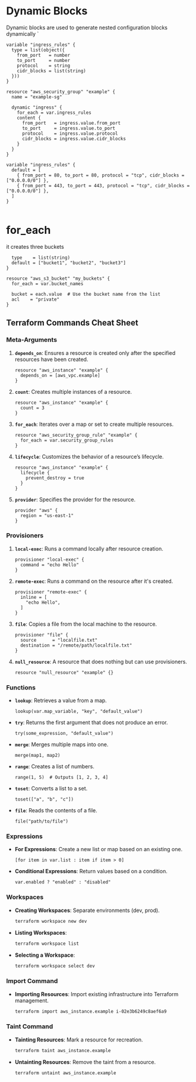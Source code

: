 

# Dynamic Blocks

Dynamic blocks are used to generate nested configuration blocks dynamically
`
```
variable "ingress_rules" {
  type = list(object({
    from_port   = number
    to_port     = number
    protocol    = string
    cidr_blocks = list(string)
  }))
}

resource "aws_security_group" "example" {
  name = "example-sg"

  dynamic "ingress" {
    for_each = var.ingress_rules
    content {
      from_port   = ingress.value.from_port
      to_port     = ingress.value.to_port
      protocol    = ingress.value.protocol
      cidr_blocks = ingress.value.cidr_blocks
    }
  }
}

variable "ingress_rules" {
  default = [
    { from_port = 80, to_port = 80, protocol = "tcp", cidr_blocks = ["0.0.0.0/0"] },
    { from_port = 443, to_port = 443, protocol = "tcp", cidr_blocks = ["0.0.0.0/0"] },
  ]
}


```


#  for_each 

it creates three buckets

```variable "bucket_names" {
  type    = list(string)
  default = ["bucket1", "bucket2", "bucket3"]
}

resource "aws_s3_bucket" "my_buckets" {
  for_each = var.bucket_names

  bucket = each.value  # Use the bucket name from the list
  acl    = "private"
}

```

## Terraform Commands Cheat Sheet

### Meta-Arguments
1. **`depends_on`**: Ensures a resource is created only after the specified resources have been created.
   ```hcl
   resource "aws_instance" "example" {
     depends_on = [aws_vpc.example]
   }
   ```

2. **`count`**: Creates multiple instances of a resource.
   ```hcl
   resource "aws_instance" "example" {
     count = 3
   }
   ```

3. **`for_each`**: Iterates over a map or set to create multiple resources.
   ```hcl
   resource "aws_security_group_rule" "example" {
     for_each = var.security_group_rules
   }
   ```

4. **`lifecycle`**: Customizes the behavior of a resource’s lifecycle.
   ```hcl
   resource "aws_instance" "example" {
     lifecycle {
       prevent_destroy = true
     }
   }
   ```

5. **`provider`**: Specifies the provider for the resource.
   ```hcl
   provider "aws" {
     region = "us-east-1"
   }
   ```

### Provisioners
1. **`local-exec`**: Runs a command locally after resource creation.
   ```hcl
   provisioner "local-exec" {
     command = "echo Hello"
   }
   ```

2. **`remote-exec`**: Runs a command on the resource after it's created.
   ```hcl
   provisioner "remote-exec" {
     inline = [
       "echo Hello",
     ]
   }
   ```

3. **`file`**: Copies a file from the local machine to the resource.
   ```hcl
   provisioner "file" {
     source      = "localfile.txt"
     destination = "/remote/path/localfile.txt"
   }
   ```

4. **`null_resource`**: A resource that does nothing but can use provisioners.
   ```hcl
   resource "null_resource" "example" {}
   ```

### Functions
- **`lookup`**: Retrieves a value from a map.
  ```hcl
  lookup(var.map_variable, "key", "default_value")
  ```

- **`try`**: Returns the first argument that does not produce an error.
  ```hcl
  try(some_expression, "default_value")
  ```

- **`merge`**: Merges multiple maps into one.
  ```hcl
  merge(map1, map2)
  ```

- **`range`**: Creates a list of numbers.
  ```hcl
  range(1, 5)  # Outputs [1, 2, 3, 4]
  ```

- **`toset`**: Converts a list to a set.
  ```hcl
  toset(["a", "b", "c"])
  ```

- **`file`**: Reads the contents of a file.
  ```hcl
  file("path/to/file")
  ```

### Expressions
- **For Expressions**: Create a new list or map based on an existing one.
  ```hcl
  [for item in var.list : item if item > 0]
  ```

- **Conditional Expressions**: Return values based on a condition.
  ```hcl
  var.enabled ? "enabled" : "disabled"
  ```

### Workspaces
- **Creating Workspaces**: Separate environments (dev, prod).
  ```bash
  terraform workspace new dev
  ```

- **Listing Workspaces**:
  ```bash
  terraform workspace list
  ```

- **Selecting a Workspace**:
  ```bash
  terraform workspace select dev
  ```

### Import Command
- **Importing Resources**: Import existing infrastructure into Terraform management.
  ```bash
  terraform import aws_instance.example i-02e3b6249c8aef6a9
  ```

### Taint Command
- **Tainting Resources**: Mark a resource for recreation.
  ```bash
  terraform taint aws_instance.example
  ```

- **Untainting Resources**: Remove the taint from a resource.
  ```bash
  terraform untaint aws_instance.example
  ```

